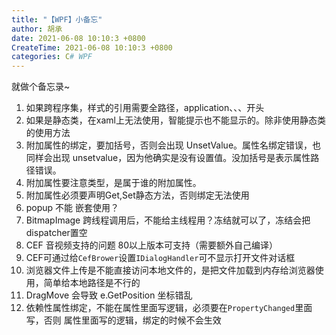 ```yaml
---
title: "【WPF】小备忘"
author: 胡承
date: 2021-06-08 10:10:3 +0800
CreateTime: 2021-06-08 10:10:3 +0800
categories: C# WPF
---
```


就做个备忘录~

<!-- more -->
1. 如果跨程序集，样式的引用需要全路径，application、、、开头
1. 如果是静态类，在xaml上无法使用，智能提示也不能显示的。除非使用静态类的使用方法
1. 附加属性的绑定，要加括号，否则会出现 UnsetValue。属性名绑定错误，也同样会出现 unsetvalue，因为他确实是没有设置值。没加括号是表示属性路径错误。
1. 附加属性要注意类型，是属于谁的附加属性。
1. 附加属性必须要声明Get,Set静态方法，否则绑定无法使用
1. popup 不能 嵌套使用？
1. BitmapImage 跨线程调用后，不能给主线程用？冻结就可以了，冻结会把dispatcher置空
1. CEF 音视频支持的问题 80以上版本可支持（需要额外自己编译）
1. CEF可通过给`CefBrower`设置`IDialogHandler`可不显示打开文件对话框
1. 浏览器文件上传是不能直接访问本地文件的，是把文件加载到内存给浏览器使用，简单给本地路径是不行的
1. DragMove 会导致 e.GetPosition 坐标错乱
1. 依赖性属性绑定，不能在属性里面写逻辑，必须要在`PropertyChanged`里面写，否则 属性里面写的逻辑，绑定的时候不会生效
